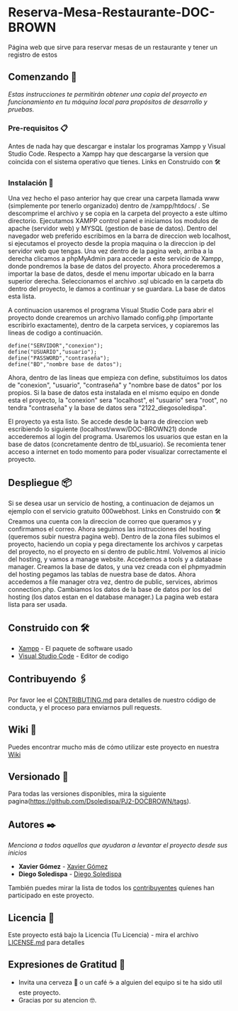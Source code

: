 # Reserva-Mesa-Restaurante-DOC-BROWN

Página web que sirve para reservar mesas de un restaurante y tener un registro de estos

## Comenzando 🚀

_Estas instrucciones te permitirán obtener una copia del proyecto en funcionamiento en tu máquina local para propósitos de desarrollo y pruebas._


### Pre-requisitos 📋

Antes de nada hay que descargar e instalar los programas Xampp y Visual Studio Code. Respecto a Xampp hay que descargarse la version que coincida con el sistema operativo que tienes.
Links en Construido con 🛠️ 

### Instalación 🔧

Una vez hecho el paso anterior hay que crear una carpeta llamada www (simplemente por tenerlo organizado) dentro de /xampp/htdocs/ .
Se descomprime el archivo y se copia en la carpeta del proyecto a este ultimo directorio.
Ejecutamos XAMPP control panel e iniciamos los modulos de apache (servidor web) y MYSQL (gestion de base de datos).
Dentro del navegador web preferido escribimos en la barra de direccion web localhost, si ejecutamos el proyecto desde la propia maquina o la direccion ip del servidor web que tengas.
Una vez dentro de la pagina web, arriba a la derecha clicamos a phpMyAdmin para acceder a este servicio de Xampp, donde pondremos la base de datos del proyecto.
Ahora procederemos a importar la base de datos, desde el menu importar ubicado en la barra superior derecha. Seleccionamos el archivo .sql ubicado en la carpeta db dentro del proyecto, le damos a continuar y se guardara. La base de datos esta lista.

A continuacion usaremos el programa Visual Studio Code para abrir el proyecto donde crearemos un archivo llamado config.php (importante escribirlo exactamente), dentro de la carpeta services, y copiaremos las lineas de codigo a continuación.

```
define("SERVIDOR","conexion");
define("USUARIO","usuario");
define("PASSWORD","contraseña");
define("BD","nombre base de datos");
```

Ahora, dentro de las lineas que empieza con define, substituimos los datos de "conexion", "usuario", "contraseña" y "nombre base de datos" por los propios. Si la base de datos esta instalada en el mismo equipo en donde esta el proyecto, la "conexion" sera "localhost", el "usuario" sera "root", no tendra "contraseña" y la base de datos sera "2122_diegosoledispa".

El proyecto ya esta listo. Se accede desde la barra de direccion web escribiendo lo siguiente (localhost/www/DOC-BROWN21) donde accederemos al login del programa. Usaremos los usuarios que estan en la base de datos (concretamente dentro de tbl_usuario).
Se recomienta tener acceso a internet en todo momento para poder visualizar correctamente el proyecto.


## Despliegue 📦

Si se desea usar un servicio de hosting, a continuacion de dejamos un ejemplo con el servicio gratuito 000webhost.
Links en Construido con 🛠️ 
Creamos una cuenta con la direccion de correo que queramos y y confirmamos el correo. Ahora seguimos las instrucciones del hosting (queremos subir nuestra pagina web).
Dentro de la zona files subimos el proyecto, haciendo un copia y pega directamente los archivos y carpetas del proyecto, no el proyecto en si dentro de public.html.
Volvemos al inicio del hosting, y vamos a manage website. Accedemos a tools y a database manager. Creamos la base de datos, y una vez creada con el phpmyadmin del hosting pegamos las tablas de nuestra base de datos. Ahora accedemos a file manager otra vez, dentro de public, services, abrimos connection.php. Cambiamos los datos de la base de datos por los del hosting (los datos estan en el database manager.) La pagina web estara lista para ser usada.

## Construido con 🛠️

* [Xampp](https://www.apachefriends.org/) - El paquete de software usado
* [Visual Studio Code](https://code.visualstudio.com/) - Editor de codigo

## Contribuyendo 🖇️

Por favor lee el [CONTRIBUTING.md](https://gist.github.com/villanuevand/xxxxxx) para detalles de nuestro código de conducta, y el proceso para enviarnos pull requests.

## Wiki 📖

Puedes encontrar mucho más de cómo utilizar este proyecto en nuestra [Wiki](https://github.com/tu/proyecto/wiki)

## Versionado 📌

Para todas las versiones disponibles, mira la siguiente pagina(https://github.com/Dsoledispa/PJ2-DOCBROWN/tags).

## Autores ✒️

_Menciona a todos aquellos que ayudaron a levantar el proyecto desde sus inicios_

* **Xavier Gómez**  - [Xavier Gómez](https://https://github.com/xaviermireia1)
* **Diego Soledispa** - [Diego Soledispa](https://github.com/Dsoledispa)


También puedes mirar la lista de todos los [contribuyentes](https://github.com/Dsoledispa/PJ2-DOCBROWN21/contributors) quíenes han participado en este proyecto. 
## Licencia 📄

Este proyecto está bajo la Licencia (Tu Licencia) - mira el archivo [LICENSE.md](LICENSE.md) para detalles

## Expresiones de Gratitud 🎁

* Invita una cerveza 🍺 o un café ☕ a alguien del equipo si te ha sido util este proyecto. 
* Gracias por su atencion 🤓.
